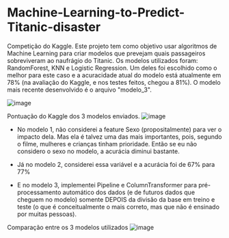 # Machine-Learning-to-Predict-Titanic-disaster
Competição do Kaggle. Este projeto tem como objetivo usar algoritmos de Machine Learning para criar modelos que prevejam quais passageiros sobreviveram ao naufrágio do Titanic. Os modelos utilizados foram: RandomForest, KNN e Logistic Regression. Um deles foi escolhido como o melhor para este caso e a acuracidade atual do modelo está atualmente em 78% (na avaliação do Kaggle, e nos testes feitos, chegou a 81%). O modelo mais recente desenvolvido é o arquivo "modelo_3".

![image](https://github.com/lucaslimaa2/Machine-Learning-to-Predict-Titanic-disaster/assets/116041146/98a07e7e-2a4b-4dea-9725-8979a56c4b81)

Pontuação do Kaggle dos 3 modelos enviados.
![image](https://github.com/lucaslimaa2/Machine-Learning-to-Predict-Titanic-disaster/assets/116041146/cdaa9c62-8d15-40b2-b809-8b7dcfd5babf)
- No modelo 1, não considerei a feature Sexo (propositalmente) para ver o impacto dela. Mas ela é talvez uma das mais importantes, pois, segundo o filme, mulheres e crianças tinham prioridade. Então se eu não considero o sexo no modelo, a acurácia diminui bastante.

- Já no modelo 2, considerei essa variável e a acurácia foi de 67% para 77%

- E no modelo 3, implementei Pipeline e ColumnTransformer para pré-processamento automático dos dados (e de futuros dados que cheguem no modelo) somente DEPOIS da divisão da base em treino e teste (o que é conceitualmente o mais correto, mas que não é ensinado por muitas pessoas).

Comparação entre os 3 modelos utilizados 
![image](https://github.com/lucaslimaa2/Machine-Learning-to-Predict-Titanic-disaster/assets/116041146/f6387a55-5fbd-4156-a64c-9a33c7561cd3)

